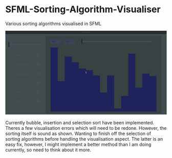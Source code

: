 # SFML-Sorting-Algorithm-Visualiser
Various sorting algorithms visualised in SFML

![](https://github.com/ewerae/SFML-Sorting-Algorithm-Visualiser/blob/main/sorting.gif)


Currently bubble, insertion and selection sort have been implemented. Theres a few visualisation errors which will need to be redone. However, the sorting itself is sound as shown.
Wanting to finish off the selection of sorting algorithms before handling the visualisation aspect. The latter is an easy fix, however, I might implement a better method than I am doing currently, so need to think about it more.


